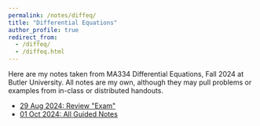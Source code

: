 ```yaml
---
permalink: /notes/diffeq/
title: "Differential Equations"
author_profile: true
redirect_from: 
  - /diffeq/
  - /diffeq.html
---
```

Here are my notes taken from MA334 Differential Equations, Fall 2024 at Butler University. All notes are my own, although they may pull problems or examples from in-class or distributed handouts.

* [29 Aug 2024: Review "Exam"](\files\diffeq\precourse_review.pdf)
* [01 Oct 2024: All Guided Notes](\files\diffeq\allnotes_ch2.pdf)
